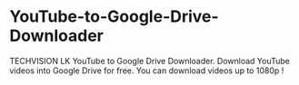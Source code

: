 # YouTube-to-Google-Drive-Downloader
TECHVISION LK YouTube to Google Drive Downloader. Download YouTube videos into Google Drive for free. You can download  videos up to 1080p !
